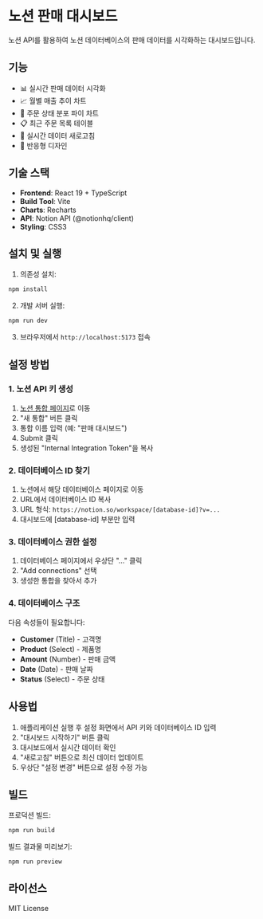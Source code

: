 # 노션 판매 대시보드

노션 API를 활용하여 노션 데이터베이스의 판매 데이터를 시각화하는 대시보드입니다.

## 기능

- 📊 실시간 판매 데이터 시각화
- 📈 월별 매출 추이 차트
- 🥧 주문 상태 분포 파이 차트
- 📋 최근 주문 목록 테이블
- 🔄 실시간 데이터 새로고침
- 📱 반응형 디자인

## 기술 스택

- **Frontend**: React 19 + TypeScript
- **Build Tool**: Vite
- **Charts**: Recharts
- **API**: Notion API (@notionhq/client)
- **Styling**: CSS3

## 설치 및 실행

1. 의존성 설치:
```bash
npm install
```

2. 개발 서버 실행:
```bash
npm run dev
```

3. 브라우저에서 `http://localhost:5173` 접속

## 설정 방법

### 1. 노션 API 키 생성

1. [노션 통합 페이지](https://www.notion.so/my-integrations)로 이동
2. "새 통합" 버튼 클릭
3. 통합 이름 입력 (예: "판매 대시보드")
4. Submit 클릭
5. 생성된 "Internal Integration Token"을 복사

### 2. 데이터베이스 ID 찾기

1. 노션에서 해당 데이터베이스 페이지로 이동
2. URL에서 데이터베이스 ID 복사
3. URL 형식: `https://notion.so/workspace/[database-id]?v=...`
4. 대시보드에 [database-id] 부분만 입력

### 3. 데이터베이스 권한 설정

1. 데이터베이스 페이지에서 우상단 "..." 클릭
2. "Add connections" 선택
3. 생성한 통합을 찾아서 추가

### 4. 데이터베이스 구조

다음 속성들이 필요합니다:

- **Customer** (Title) - 고객명
- **Product** (Select) - 제품명
- **Amount** (Number) - 판매 금액
- **Date** (Date) - 판매 날짜
- **Status** (Select) - 주문 상태

## 사용법

1. 애플리케이션 실행 후 설정 화면에서 API 키와 데이터베이스 ID 입력
2. "대시보드 시작하기" 버튼 클릭
3. 대시보드에서 실시간 데이터 확인
4. "새로고침" 버튼으로 최신 데이터 업데이트
5. 우상단 "설정 변경" 버튼으로 설정 수정 가능

## 빌드

프로덕션 빌드:
```bash
npm run build
```

빌드 결과물 미리보기:
```bash
npm run preview
```

## 라이선스

MIT License
